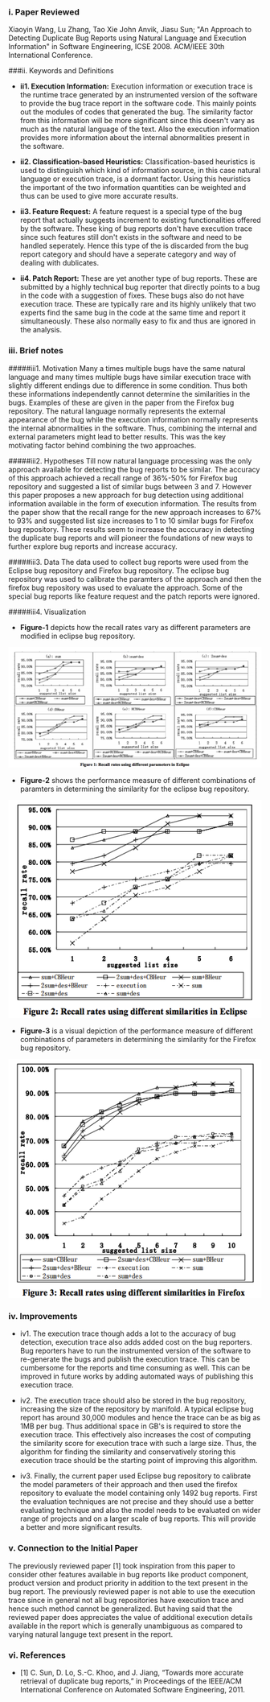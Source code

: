 ### i. Paper Reviewed
Xiaoyin Wang, Lu Zhang, Tao Xie John Anvik, Jiasu Sun; "An Approach to Detecting Duplicate Bug Reports using Natural Language and Execution Information" in Software Engineering, ICSE 2008. ACM/IEEE 30th International Conference. 

###ii. Keywords and Definitions  
* **ii1. Execution Information:** Execution information or execution trace is the runtime trace generated by an instrumented version of the software to provide the bug trace report in the software code. This mainly points out the modules of codes that generated the bug. The similarity factor from this information will be more significant since this doesn't vary as much as the natural language of the text. Also the execution information provides more information about the internal abnormalities present in the software. 

* **ii2. Classification-based Heuristics:** Classification-based heuristics is used to distinguish which kind of information source, in this case natural language or execution trace, is a dormant factor. Using this heuristics the important of the two information quantities can be weighted and thus can be used to give more accurate results.  

* **ii3. Feature Request:** A feature request is a special type of the bug report that actually suggests increment to existing functionalities offered by the software. These king of bug reports don't have execution trace since such features still don't exists in the software and need to be handled seperately. Hence this type of the is discarded from the bug report category and should have a seperate category and way of dealing with dublicates. 

* **ii4. Patch Report:** These are yet another type of bug reports. These are submitted by a highly technical bug reporter that directly points to a bug in the code with a suggestion of fixes. These bugs also do not have execution trace. These are typically rare and its highly unlikely that two experts find the same bug in the code at the same time and report it simultaneously. These also normally easy to fix and thus are ignored in the analysis. 

### iii. Brief notes 

#####iii1. Motivation
Many a times multiple bugs have the same natural language and many times multiple bugs have similar execution trace with slightly different endings due to difference in some condition. Thus both these informations independently cannot determine the similarities in the bugs. Examples of these are given in the paper from the Firefox bug repository. The natural language normally represents the external appearance of the bug while the execution information normally represents the internal abnormalities in the software. Thus, combining the internal and external parameters might lead to better results. This was the key motivating factor behind combining the two approaches. 

#####iii2. Hypotheses
Till now natural language processing was the only approach available for detecting the bug reports to be similar. The accuracy of this approach achieved a recall range of 36%-50% for Firefox bug repository and suggested a list of similar bugs between 3 and 7. However this paper proposes a new approach for bug detection using additional information available in the form of execution information. The results from the paper show that the recall range for the new approach increases to 67% to 93% and suggested list size increases to 1 to 10 similar bugs for Firefox bug repository. These results seem to increase the acccuracy in detecting the duplicate bug reports and will pioneer the foundations of new ways to further explore bug reports and increase accuracy.

#####iii3. Data
The data used to collect bug reports were used from the Eclipse bug repository and Firefox bug repository. The eclipse bug repository was used to calibrate the paramters of the approach and then the firefox bug repository was used to evaluate the approach. Some of the special bug reports like feature request and the patch reports were ignored. 

#####iii4. Visualization
* **Figure-1** depicts how the recall rates vary as different parameters are modified in eclipse bug repository.

![Figure-1](https://github.com/Lost-In-MASE/x9115AAP/blob/master/hw/read/5/images/Parameter_tuning_eclipse.png)

* **Figure-2** shows the performance measure of different combinations of paramters in determining the similarity for the eclipse bug repository.

![Figure-2](https://github.com/Lost-In-MASE/x9115AAP/blob/master/hw/read/5/images/Performance_parameters_eclipse.png)

* **Figure-3** is a visual depiction of the performance measure of different combinations of parameters in determining the similarity for the Firefox bug repository. 

![Figure-3](https://github.com/Lost-In-MASE/x9115AAP/blob/master/hw/read/5/images/Performance_paramter_Firefox.png)

### iv. Improvements  
* iv1. The execution trace though adds a lot to the accuracy of bug detection, execution trace also adds added cost on the bug reporters. Bug reporters have to run the instrumented version of the software to re-generate the bugs and publish the execution trace. This can be cumbersome for the reports and time consuming as well. This can be improved in future works by adding automated ways of publishing this execution trace.  

* iv2. The execution trace should also be stored in the bug repository, increasing the size of the repository by manifold. A typical eclipse bug report has around 30,000 modules and hence the trace can be as big as 1MB per bug. Thus additional space in GB's is required to store the execution trace. This effectively also increases the cost of computing the similarity score for execution trace with such a large size. Thus, the algorithm for finding the similarity and conservatively storing this execution trace should be the starting point of improving this algorithm. 

* iv3. Finally, the current paper used Eclipse bug repository to calibrate the model parameters of their approach and then used the firefox repository to evaluate the model containing only 1492 bug reports. First the evaluation techniques are not precise and they should use a better evaluating technique and also the model needs to be evaluated on wider range of projects and on a larger scale of bug reports. This will provide a better and more significant results. 

### v. Connection to the Initial Paper
The previously reviewed paper [1] took inspiration from this paper to consider other features available in bug reports like product component, product version and product priority in addition to the text present in the bug report. The previously reviewed paper is not able to use the execution trace since in general not all bug repositories have execution trace and hence such method cannot be generalized. But having said that the reviewed paper does appreciates the value of additional execution details available in the report which is generally unambiguous as compared to varying natural languge text present in the report. 

### vi. References
* [1] C. Sun, D. Lo, S.-C. Khoo, and J. Jiang, “Towards more accurate retrieval of duplicate bug reports,” in Proceedings of the IEEE/ACM International Conference on Automated Software Engineering, 2011.